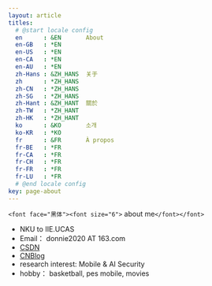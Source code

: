 ```yaml
---
layout: article
titles:
  # @start locale config
  en      : &EN       About
  en-GB   : *EN
  en-US   : *EN
  en-CA   : *EN
  en-AU   : *EN
  zh-Hans : &ZH_HANS  关于
  zh      : *ZH_HANS
  zh-CN   : *ZH_HANS
  zh-SG   : *ZH_HANS
  zh-Hant : &ZH_HANT  關於
  zh-TW   : *ZH_HANT
  zh-HK   : *ZH_HANT
  ko      : &KO       소개
  ko-KR   : *KO
  fr      : &FR       À propos
  fr-BE   : *FR
  fr-CA   : *FR
  fr-CH   : *FR
  fr-FR   : *FR
  fr-LU   : *FR
  # @end locale config
key: page-about
---
```

`<font face="黑体"><font size="6">` about me`</font></font>`

* NKU to IIE.UCAS
* Email： donnie2020 AT 163.com
* [CSDN](https://blog.csdn.net/Iv3R_c)
* [CNBlog](https://www.cnblogs.com/xdo0/)
* research interest: Mobile & AI Security
* hobby： basketball, pes mobile, movies
